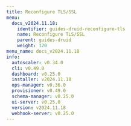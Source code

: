 ```yaml
---
title: Reconfigure TLS/SSL
menu:
  docs_v2024.11.18:
    identifier: guides-druid-reconfigure-tls
    name: Reconfigure TLS/SSL
    parent: guides-druid
    weight: 120
menu_name: docs_v2024.11.18
info:
  autoscaler: v0.34.0
  cli: v0.49.0
  dashboard: v0.25.0
  installer: v2024.11.18
  ops-manager: v0.36.0
  provisioner: v0.49.0
  schema-manager: v0.25.0
  ui-server: v0.25.0
  version: v2024.11.18
  webhook-server: v0.25.0
---
```



